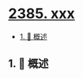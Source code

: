 # [2385. xxx](https://github.com/Tdahuyou/TNotes.leetcode/tree/main/notes/2385.%20xxx)

<!-- region:toc -->

- [1. 📝 概述](#1--概述)

<!-- endregion:toc -->

## 1. 📝 概述
